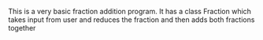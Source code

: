 This is a very basic fraction addition program. It has a class Fraction which takes input from user and reduces
the fraction and then adds both fractions together 
